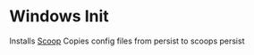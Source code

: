 # Windows Init

Installs [Scoop](https://github.com/ScoopInstaller/scoop)
Copies config files from persist to scoops persist
